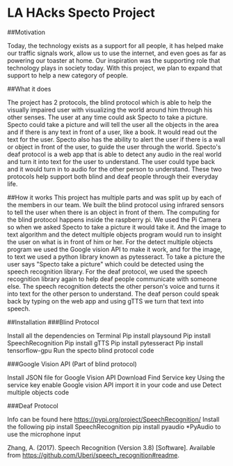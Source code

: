 # LA HAcks Specto Project
 
##Motivation

Today, the technology exists as a support for all people, it has helped make our traffic signals work, allow us to use the internet, and even goes as far as powering our toaster at home. Our inspiration was the supporting role that technology plays in society today. With this project, we plan to expand that support to help a new category of people.

##What it does

The project has 2 protocols, the blind protocol which is able to help the visually impaired user with visualizing the world around him through his other senses. The user at any time could ask Specto to take a picture. Specto could take a picture and will tell the user all the objects in the area and if there is any text in front of a user, like a book. It would read out the text for the user. Specto also has the ability to alert the user if there is a wall or object in front of the user, to guide the user through the world. Specto's deaf protocol is a web app that is able to detect any audio in the real world and turn it into text for the user to understand. The user could type back and it would turn in to audio for the other person to understand. These two protocols help support both blind and deaf people through their everyday life.

##How it works
      This project has multiple parts and was split up by each of the members in our team. We built the blind protocol using infrared sensors to tell the user when there is an object in front of them. The computing for the blind protocol happens inside the raspberry pi. We used the Pi Camera so when we asked Specto to take a picture it would take it. And the image to text algorithm and the detect multiple objects program would run to insight the user on what is in front of him or her. For the detect multiple objects program we used the Google vision API to make it work, and for the image, to text we used a python library known as pytesseract. To take a picture the user says "Specto take a picture" which could be detected using the speech recognition library. For the deaf protocol, we used the speech recognition library again to help deaf people communicate with someone else. The speech recognition detects the other person's voice and turns it into text for the other person to understand.  The deaf person could speak back by typing on the web app and using gTTS we turn that text into speech.


##Installation
###Blind Protocol

Install all the dependencies on Terminal
Pip install playsound
Pip install SpeechRecognition
Pip install gTTS
Pip install pytesseract
Pip install tensorflow-gpu
Run the specto blind protocol code

###Google Vision API (Part of blind protocol)

Install JSON file for Google Vision API
Download
Find Service key
Using the service key enable Google vision API 
import it in your code and use Detect multiple objects code

###Deaf Protocol

Info can be found here https://pypi.org/project/SpeechRecognition/
Install the following
pip install SpeechRecognition
pip install pyaudio *PyAudio to use the microphone input



Zhang, A. (2017). Speech Recognition (Version 3.8) [Software]. Available from https://github.com/Uberi/speech_recognition#readme. 
